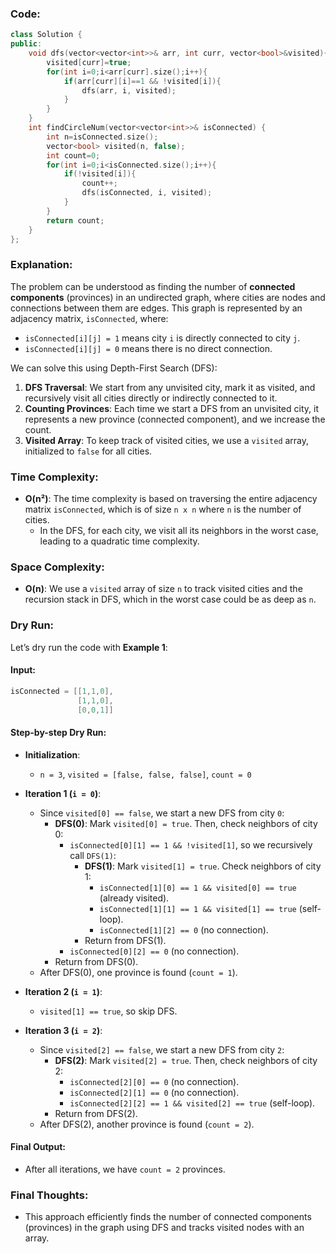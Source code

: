 ### Code:
```cpp
class Solution {
public:
    void dfs(vector<vector<int>>& arr, int curr, vector<bool>&visited){
        visited[curr]=true;
        for(int i=0;i<arr[curr].size();i++){
            if(arr[curr][i]==1 && !visited[i]){
                dfs(arr, i, visited);
            }
        }
    }
    int findCircleNum(vector<vector<int>>& isConnected) {
        int n=isConnected.size();
        vector<bool> visited(n, false);
        int count=0;
        for(int i=0;i<isConnected.size();i++){
            if(!visited[i]){
                count++;
                dfs(isConnected, i, visited);
            }
        }
        return count;
    }
};
```
### **Explanation:**

The problem can be understood as finding the number of **connected components** (provinces) in an undirected graph, where cities are nodes and connections between them are edges. This graph is represented by an adjacency matrix, `isConnected`, where:
- `isConnected[i][j] = 1` means city `i` is directly connected to city `j`.
- `isConnected[i][j] = 0` means there is no direct connection.

We can solve this using Depth-First Search (DFS):
1. **DFS Traversal**: We start from any unvisited city, mark it as visited, and recursively visit all cities directly or indirectly connected to it.
2. **Counting Provinces**: Each time we start a DFS from an unvisited city, it represents a new province (connected component), and we increase the count.
3. **Visited Array**: To keep track of visited cities, we use a `visited` array, initialized to `false` for all cities.

### **Time Complexity:**
- **O(n²)**: The time complexity is based on traversing the entire adjacency matrix `isConnected`, which is of size `n x n` where `n` is the number of cities.
  - In the DFS, for each city, we visit all its neighbors in the worst case, leading to a quadratic time complexity.

### **Space Complexity:**
- **O(n)**: We use a `visited` array of size `n` to track visited cities and the recursion stack in DFS, which in the worst case could be as deep as `n`.

### **Dry Run:**

Let’s dry run the code with **Example 1**:

#### Input:
```cpp
isConnected = [[1,1,0],
               [1,1,0],
               [0,0,1]]
```

#### Step-by-step Dry Run:
- **Initialization**: 
  - `n = 3`, `visited = [false, false, false]`, `count = 0`
  
- **Iteration 1 (`i = 0`)**:
  - Since `visited[0] == false`, we start a new DFS from city `0`:
    - **DFS(0)**: Mark `visited[0] = true`. Then, check neighbors of city 0:
      - `isConnected[0][1] == 1 && !visited[1]`, so we recursively call `DFS(1)`:
        - **DFS(1)**: Mark `visited[1] = true`. Check neighbors of city 1:
          - `isConnected[1][0] == 1 && visited[0] == true` (already visited).
          - `isConnected[1][1] == 1 && visited[1] == true` (self-loop).
          - `isConnected[1][2] == 0` (no connection).
        - Return from DFS(1).
      - `isConnected[0][2] == 0` (no connection).
    - Return from DFS(0).
  - After DFS(0), one province is found (`count = 1`).

- **Iteration 2 (`i = 1`)**:
  - `visited[1] == true`, so skip DFS.

- **Iteration 3 (`i = 2`)**:
  - Since `visited[2] == false`, we start a new DFS from city `2`:
    - **DFS(2)**: Mark `visited[2] = true`. Then, check neighbors of city 2:
      - `isConnected[2][0] == 0` (no connection).
      - `isConnected[2][1] == 0` (no connection).
      - `isConnected[2][2] == 1 && visited[2] == true` (self-loop).
    - Return from DFS(2).
  - After DFS(2), another province is found (`count = 2`).

#### Final Output:
- After all iterations, we have `count = 2` provinces.

### Final Thoughts:
- This approach efficiently finds the number of connected components (provinces) in the graph using DFS and tracks visited nodes with an array.
